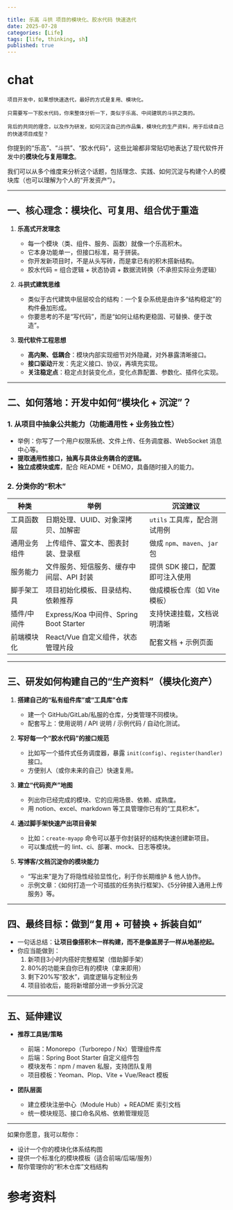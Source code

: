 ```yaml
---

title: 乐高 斗拱 项目的模块化、胶水代码 快速迭代
date: 2025-07-28
categories: [Life]
tags: [life, thinking, sh]
published: true
---
```



# 


# chat

```
项目开发中，如果想快速迭代，最好的方式是复用、模块化。

只需要写一下胶水代码，你来整体分析一下，类似于乐高、中间建筑的斗拱之类的。

背后的共同的理念，以及作为研发，如何沉淀自己的作品集，模块化的生产资料，用于后续自己的快速项目成型？
```



你提到的“乐高”、“斗拱”、“胶水代码”，这些比喻都非常贴切地表达了现代软件开发中的**模块化与复用理念**。

我们可以从多个维度来分析这个话题，包括理念、实践、如何沉淀与构建个人的模块库（也可以理解为个人的“开发资产”）。

---

## 一、核心理念：模块化、可复用、组合优于重造

1. **乐高式开发理念**
   - 每一个模块（类、组件、服务、函数）就像一个乐高积木。
   - 它本身功能单一，但接口标准，易于拼装。
   - 你开发新项目时，不是从头写砖，而是拿已有的积木搭新结构。
   - 胶水代码 = 组合逻辑 + 状态协调 + 数据流转换（不承担实际业务逻辑）

2. **斗拱式建筑思维**
   - 类似于古代建筑中层层咬合的结构：一个复杂系统是由许多“结构稳定”的构件叠加形成。
   - 你要思考的不是“写代码”，而是“如何让结构更稳固、可替换、便于改造”。

3. **现代软件工程思想**
   - **高内聚、低耦合**：模块内部实现细节对外隐藏，对外暴露清晰接口。
   - **接口驱动**开发：先定义接口、协议，再填充实现。
   - **关注稳定点**：稳定点封装变化点，变化点靠配置、参数化、插件化实现。

---

## 二、如何落地：开发中如何“模块化 + 沉淀”？

### 1. 从项目中抽象公共能力（功能通用性 + 业务独立性）
   - 举例：你写了一个用户权限系统、文件上传、任务调度器、WebSocket 消息中心等。
   - **提取通用性接口，抽离与具体业务耦合的逻辑。**
   - **独立成模块或库**，配合 README + DEMO，具备随时接入的能力。

### 2. 分类你的“积木”
| 种类         | 举例                                       | 沉淀建议                          |
|--------------|--------------------------------------------|-----------------------------------|
| 工具函数层   | 日期处理、UUID、对象深拷贝、加解密         | `utils` 工具库，配合测试用例     |
| 通用业务组件 | 上传组件、富文本、图表封装、登录框         | 做成 `npm`、`maven`、`jar` 包    |
| 服务能力     | 文件服务、短信服务、缓存中间层、API 封装   | 提供 SDK 接口，配置即可注入使用 |
| 脚手架工具   | 项目初始化模板、目录结构、依赖推荐         | 做成模板仓库（如 Vite 模板）     |
| 插件/中间件  | Express/Koa 中间件、Spring Boot Starter    | 支持快速挂载，文档说明清晰      |
| 前端模块化   | React/Vue 自定义组件，状态管理片段         | 配套文档 + 示例页面               |

---

## 三、研发如何构建自己的“生产资料”（模块化资产）

1. **搭建自己的“私有组件库”或“工具库”仓库**
   - 建一个 GitHub/GitLab/私服的仓库，分类管理不同模块。
   - 配套写上：使用说明 / API 说明 / 示例代码 / 自动化测试。

2. **写好每一个“胶水代码”的接口规范**
   - 比如写一个插件式任务调度器，暴露 `init(config)`、`register(handler)` 接口。
   - 方便别人（或你未来的自己）快速复用。

3. **建立“代码资产”地图**
   - 列出你已经完成的模块、它的应用场景、依赖、成熟度。
   - 用 notion、excel、markdown 等工具管理你已有的“工具积木”。

4. **通过脚手架快速产出项目骨架**
   - 比如：`create-myapp` 命令可以基于你封装好的结构快速创建新项目。
   - 可以集成统一的 lint、ci、部署、mock、日志等模块。

5. **写博客/文档沉淀你的模块能力**
   - “写出来”是为了将隐性经验显性化，利于你长期维护 & 他人协作。
   - 示例文章：《如何打造一个可插拔的任务执行框架》、《5分钟接入通用上传服务》等。

---

## 四、最终目标：做到“复用 + 可替换 + 拆装自如”

- 一句话总结：**让项目像搭积木一样构建，而不是像盖房子一样从地基挖起。**
- 你应当能做到：
  1. 新项目3小时内搭好完整框架（借助脚手架）
  2. 80%的功能来自你已有的模块（拿来即用）
  3. 剩下20%写“胶水”，调度逻辑与定制业务
  4. 项目验收后，能将新增部分进一步拆分沉淀

---

## 五、延伸建议

- **推荐工具链/策略**
  - 前端：Monorepo（Turborepo / Nx）管理组件库
  - 后端：Spring Boot Starter 自定义组件包
  - 模块发布：npm / maven 私服，支持团队复用
  - 项目模板：Yeoman、Plop、Vite + Vue/React 模板

- **团队层面**
  - 建立模块注册中心（Module Hub）+ README 索引文档
  - 统一模块规范、接口命名风格、依赖管理规范

---

如果你愿意，我可以帮你：
- 设计一个你的模块化体系结构图
- 提供一个标准化的模块模板（适合前端/后端/服务）
- 帮你管理你的“积木仓库”文档结构


# 参考资料



